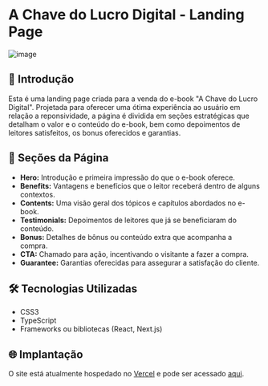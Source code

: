 # A Chave do Lucro Digital - Landing Page

![image](https://github.com/tayreis/lp-a-chave-do-lucro-digital/assets/137109278/6a8db709-40aa-41bf-9c72-ed6a9d2212e5)

## 🚀 Introdução

Esta é uma landing page criada para a venda do e-book "A Chave do Lucro Digital". Projetada para oferecer uma ótima experiência ao usuário em relação a reponsividade, a página é dividida em seções estratégicas que detalham o valor e o conteúdo do e-book, bem como depoimentos de leitores satisfeitos, os bonus oferecidos e garantias.

## 📌 Seções da Página

- **Hero:** Introdução e primeira impressão do que o e-book oferece.
- **Benefits:** Vantagens e benefícios que o leitor receberá dentro de alguns contextos.
- **Contents:** Uma visão geral dos tópicos e capítulos abordados no e-book.
- **Testimonials:** Depoimentos de leitores que já se beneficiaram do conteúdo.
- **Bonus:** Detalhes de bônus ou conteúdo extra que acompanha a compra.
- **CTA:** Chamado para ação, incentivando o visitante a fazer a compra.
- **Guarantee:** Garantias oferecidas para assegurar a satisfação do cliente.

## 🛠️ Tecnologias Utilizadas

- CSS3
- TypeScript
- Frameworks ou bibliotecas (React, Next.js)

## 🌐 Implantação

O site está atualmente hospedado no [Vercel](https://vercel.com/) e pode ser acessado [aqui](https://www.marketeersoasis.com/).

